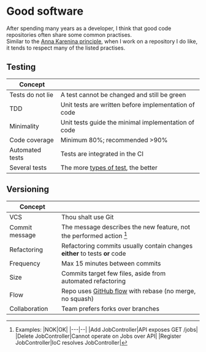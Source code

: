 # Good software
After spending many years as a developer, I think that good code repositories often share some common practises.<br />
Similar to the [Anna Karenina principle](https://en.wikipedia.org/wiki/Anna_Karenina_principle), when I work on a repository I do like, it tends to respect many of the listed practises.



## Testing
|Concept| |
|-------|-|
|Tests do not lie|A test cannot be changed and still be green|
|TDD|Unit tests are written before implementation of code|
|Minimality|Unit tests guide the minimal implementation of code|
|Code coverage|Minimum 80%; recommended >90%|
|Automated tests|Tests are integrated in the CI|
|Several tests|The more [types of test](https://en.wikipedia.org/wiki/Software_testing), the better|

## Versioning
|Concept| |
|-------|-|
|VCS|Thou shalt use Git|
|Commit message|The message describes the new feature, not the performed action [^message]|
|Refactoring|Refactoring commits usually contain changes **either** to tests **or** code|
|Frequency|Max 15 minutes between commits|
|Size|Commits target few files, aside from automated refactoring|
|Flow|Repo uses [GitHub flow](https://githubflow.github.io/) with rebase (no merge, no squash)|
|Collaboration|Team prefers forks over branches|



[^message]: Examples:
    |NOK|OK|
    |---|--|
    |Add JobController|API exposes GET /jobs|
    |Delete JobController|Cannot operate on Jobs over API|
    |Register JobController|IoC resolves JobController|